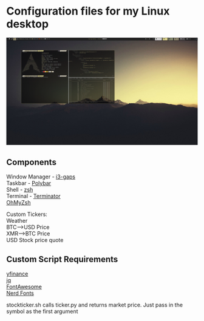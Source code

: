 # Configuration files for my Linux desktop

![screenshot](assets/2021-12-02.png)

## Components

Window Manager - [i3-gaps](https://i3wm.org/)  
Taskbar - [Polybar](https://github.com/polybar/polybar)  
Shell - [zsh](https://zsh.sourceforge.io/)  
Terminal - [Terminator](https://terminator-gtk3.readthedocs.io/en/latest/preferences.html)  
[OhMyZsh](https://ohmyz.sh/)

Custom Tickers:  
Weather  
BTC-->USD Price  
XMR-->BTC Price  
USD Stock price quote

## Custom Script Requirements

[yfinance](https://pypi.org/project/yfinance/)  
[jq](https://stedolan.github.io/jq/)  
[FontAwesome](https://fontawesome.com/)  
[Nerd Fonts](https://github.com/ryanoasis/nerd-fonts)

stockticker.sh calls ticker.py and returns market price.  Just pass in the symbol as the first argument
